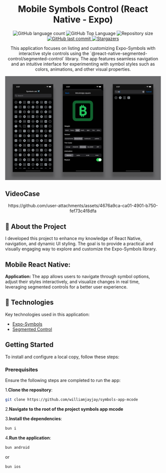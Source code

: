 <h1 align="center">Mobile Symbols Control (React Native - Expo)</h1>

<p align="center">
  <img alt="GitHub language count" src="https://img.shields.io/github/languages/count/williamjayjay/symbols-app-mcode">

  <img alt="GitHub Top Language" src="https://img.shields.io/github/languages/top/williamjayjay/symbols-app-mcode" />

  <img alt="Repository size" src="https://img.shields.io/github/repo-size/williamjayjay/symbols-app-mcode">
  
  <a href="https://github.com/williamjayjay/Github-Blog/commits/master">
    <img alt="GitHub last commit" src="https://img.shields.io/github/last-commit/williamjayjay/symbols-app-mcode">
  </a>
    
   <a href="https://github.com/williamjayjay/symbols-app-mcode/stargazers">
    <img alt="Stargazers" src="https://img.shields.io/github/stars/williamjayjay/symbols-app-mcode?style=social">
  </a>
</p>

<p align="center">
This application focuses on listing and customizing Expo-Symbols with interactive style controls using the `@react-native-segmented-control/segmented-control` library. The app features seamless navigation and an intuitive interface for experimenting with symbol styles such as colors, animations, and other visual properties.
</p>

<p align="center">
<img alt="app_expo_symbols_control" src="github/assets/cover.png" />
</p>

## VideoCase
<p align="center">
https://github.com/user-attachments/assets/4676a9ca-ca01-4901-b750-fef73c4f8dfa
</p>

## 🥶 About the Project

I developed this project to enhance my knowledge of React Native, navigation, and dynamic UI styling. The goal is to provide a practical and visually engaging way to explore and customize the Expo-Symbols library.

## Mobile React Native:

**Application:** The app allows users to navigate through symbol options, adjust their styles interactively, and visualize changes in real time, leveraging segmented controls for a better user experience.

## 🚀 Technologies

Key technologies used in this application:

- [Expo-Symbols](https://docs.expo.dev/versions/latest/sdk/symbols/)
- [Segmented Control](https://docs.expo.dev/versions/latest/sdk/segmented-control/)

## Getting Started

To install and configure a local copy, follow these steps:

### Prerequisites

Ensure the following steps are completed to run the app:

1.**Clone the repository**:
```sh
git clone https://github.com/williamjayjay/symbols-app-mcode
```

2.**Navigate to the root of the project symbols app mcode**

3.**Install the dependencies**:
  ```sh
  bun i
  ```

4.**Run the application**:
  ```sh
  bun android
  ```
   or
  ```sh
  bun ios
  ```
